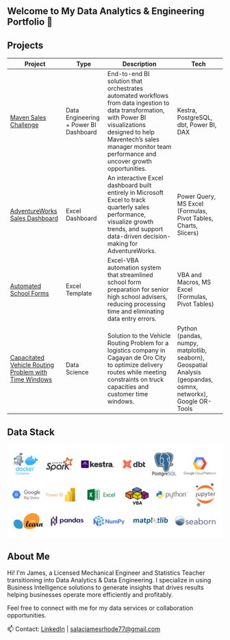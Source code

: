 ## Welcome to My Data Analytics & Engineering Portfolio 👋

## Projects
| **Project** | **Type** | **Description** | **Tech** |
|----------|------|--------------|------|
| [Maven Sales Challenge](/maven_sales_challenge/) | Data Engineering + Power BI Dashboard | End-to-end BI solution that orchestrates automated workflows from data ingestion to data transformation, with Power BI visualizations designed to help Maventech’s sales manager monitor team performance and uncover growth opportunities.| Kestra, PostgreSQL, dbt, Power BI, DAX |
| [AdventureWorks Sales Dashboard](/adventureworks_sales_dashboard/) | Excel Dashboard | An interactive Excel dashboard built entirely in Microsoft Excel to track quarterly sales performance, visualize growth trends, and support data-driven decision-making for AdventureWorks. | Power Query, MS Excel (Formulas, Pivot Tables, Charts, Slicers) |
| [Automated School Forms](/automated_school_forms/) | Excel Template | Excel-VBA automation system that streamlined school form preparation for senior high school advisers, reducing processing time and eliminating data entry errors. | VBA and Macros, MS Excel (Formulas, Pivot Tables) |
| [Capacitated Vehicle Routing Problem with Time Windows](capacitated_vehicle_routing_problem) | Data Science | Solution to the Vehicle Routing Problem for a logistics company in Cagayan de Oro City to optimize delivery routes while meeting constraints on truck capacities and customer time windows. | Python (pandas, numpy, matplotlib, seaborn), Geospatial Analysis (geopandas, osmnx, networkx), Google OR-Tools |

## Data Stack
![Data Stack](https://github.com/salacjamesrhode77/portfolio_assets/blob/main/images/landing_page/tech_stack.png?raw=true)

## About Me
Hi! I'm James, a Licensed Mechanical Engineer and Statistics Teacher transitioning into Data Analytics & Data Engineering. I specialize in using Business Intelligence solutions to generate insights that drives results helping businesses operate more efficiently and profitably.

Feel free to connect with me for my data services or collaboration opportunities. 

📫 Contact: [LinkedIn](https://www.linkedin.com/in/jamesrhodesalac77/) | [salacjamesrhode77@gmail.com](salac.jamesrhode77@gmail.com) 

